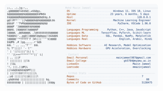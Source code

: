 <picture>
  <source srcset="https://raw.githubusercontent.com/mmazinjameel/mmazinjameel/main/dark_mode.svg?v=1746850287" media="(prefers-color-scheme: dark)">
  <img src="https://raw.githubusercontent.com/mmazinjameel/mmazinjameel/main/light_mode.svg?v=1746850287">
</picture>
